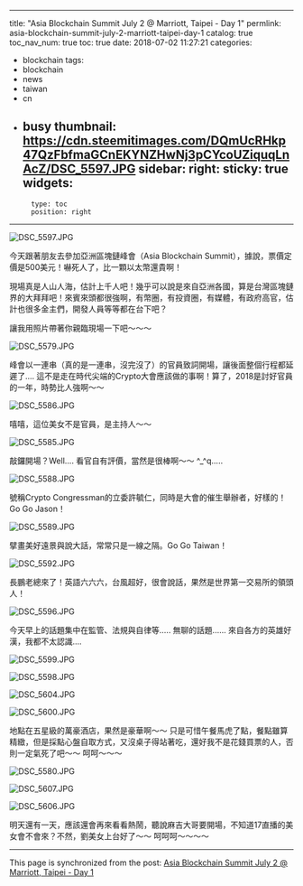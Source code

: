 
---
title: "Asia Blockchain Summit July 2 @ Marriott, Taipei - Day 1"
permlink: asia-blockchain-summit-july-2-marriott-taipei-day-1
catalog: true
toc_nav_num: true
toc: true
date: 2018-07-02 11:27:21
categories:
- blockchain
tags:
- blockchain
- news
- taiwan
- cn
- busy
thumbnail: https://cdn.steemitimages.com/DQmUcRHkp47QzFbfmaGCnEKYNZHwNj3pCYcoUZiquqLnAcZ/DSC_5597.JPG
sidebar:
    right:
        sticky: true
widgets:
    -
        type: toc
        position: right
---


![DSC_5597.JPG](https://cdn.steemitimages.com/DQmUcRHkp47QzFbfmaGCnEKYNZHwNj3pCYcoUZiquqLnAcZ/DSC_5597.JPG)

今天跟著朋友去參加亞洲區塊鏈峰會（Asia Blockchain Summit），據說，票價定價是500美元！嚇死人了，比一顆以太幣還貴啊！

現場真是人山人海，估計上千人吧！幾乎可以說是來自亞洲各國，算是台灣區塊鏈界的大拜拜吧！來賓來頭都很強啊，有幣圈，有投資圈，有媒體，有政府高官，估計也很多金主們，開發人員等等都在台下吧？

讓我用照片帶著你親臨現場一下吧～～～

![DSC_5579.JPG](https://cdn.steemitimages.com/DQmQMA6GDmjdoENAQ8uUsXPbN9qYUiLwH5FNX4NQNwsSEN7/DSC_5579.JPG)

峰會以一連串（真的是一連串，沒完沒了）的官員致詞開場，讓後面整個行程都延遲了.... 這不是走在時代尖端的Crypto大會應該做的事啊！算了，2018是討好官員的一年，時勢比人強啊～～

![DSC_5586.JPG](https://cdn.steemitimages.com/DQmbqMYGNqdoRk1hdJ9fwStSGAizL6cYp6uKzTDdoMUUbXQ/DSC_5586.JPG)

嘻嘻，這位美女不是官員，是主持人～～

![DSC_5585.JPG](https://cdn.steemitimages.com/DQmaNW7bRqBCKTH7xqsyZJv4Egh5oXaf3f6xvNjZ5yCMrHx/DSC_5585.JPG)

敲鑼開場？Well.... 看官自有評價，當然是很棒啊～～ ^_^q..... 

![DSC_5588.JPG](https://cdn.steemitimages.com/DQmVSTw2qHdZ6ajHrYM3yZhA3EYxAWSkJKd5iJY4vPx6kzn/DSC_5588.JPG)

號稱Crypto Congressman的立委許毓仁，同時是大會的催生舉辦者，好樣的！Go Go Jason！

![DSC_5589.JPG](https://cdn.steemitimages.com/DQmVT8PdjHgzuYTb25RBig5herv4XUuDWZatiZ9zdUmaqbz/DSC_5589.JPG)

擘畫美好遠景與說大話，常常只是一線之隔。Go Go Taiwan！

![DSC_5592.JPG](https://cdn.steemitimages.com/DQmSxQgBSSZSFmcTpZC32uAZYCRsfPcYBnjbzqFBvWsdmph/DSC_5592.JPG)

長鵬老總來了！英語六六六，台風超好，很會說話，果然是世界第一交易所的領頭人！

![DSC_5596.JPG](https://cdn.steemitimages.com/DQmPFxihiJut6WqmFNiQvZU5hdnRrJmaNo9d4y2AZ6NVrLb/DSC_5596.JPG)

今天早上的話題集中在監管、法規與自律等..... 無聊的話題......  來自各方的英雄好漢，我都不太認識....

![DSC_5599.JPG](https://cdn.steemitimages.com/DQmNg1Ce5zKZRKLAQGHJS9zxRpE1yJX8V82Q8mxUMJ9EG2t/DSC_5599.JPG)

![DSC_5598.JPG](https://cdn.steemitimages.com/DQmaD5HA4JPeYWANFpUerXHy7p6WjoC5SqaDKz6vv8n9zKc/DSC_5598.JPG)

![DSC_5604.JPG](https://cdn.steemitimages.com/DQmatNTB1RX4azDZNHGMwsugX6X6v77DSjCEGMDh1o8U1G2/DSC_5604.JPG)

![DSC_5600.JPG](https://cdn.steemitimages.com/DQmYM5B1KCAnUXtLSaNXEvLeXLxsueCdDW6vic6rk2JN1UZ/DSC_5600.JPG)

地點在五星級的萬豪酒店，果然是豪華啊～～ 只是可惜午餐馬虎了點，餐點雖算精緻，但是採點心盤自取方式，又沒桌子得站著吃，還好我不是花錢買票的人，否則一定氣死了吧～～ 呵呵～～～

![DSC_5580.JPG](https://cdn.steemitimages.com/DQmQfPnCgR1GSKN96bxsHEhbycjucr4VpPCZpLKbQDTYtKP/DSC_5580.JPG)

![DSC_5607.JPG](https://cdn.steemitimages.com/DQmUEQ26Jjzz9CbwyEo71toPzDSauHGGLHqyHyjTNuGBmdW/DSC_5607.JPG)

![DSC_5606.JPG](https://cdn.steemitimages.com/DQmZauzL6dJZq1mdhEomMZ8MuFhKwEXHVDmmgq7ubz1YtQo/DSC_5606.JPG)

明天還有一天，應該還會再來看看熱鬧，聽說麻吉大哥要開場，不知道17直播的美女會不會來？不然，劉美女上台好了～～ 呵呵呵～～～～



- - -

This page is synchronized from the post: [Asia Blockchain Summit July 2 @ Marriott, Taipei - Day 1](https://steemit.com/@deanliu/asia-blockchain-summit-july-2-marriott-taipei-day-1)
